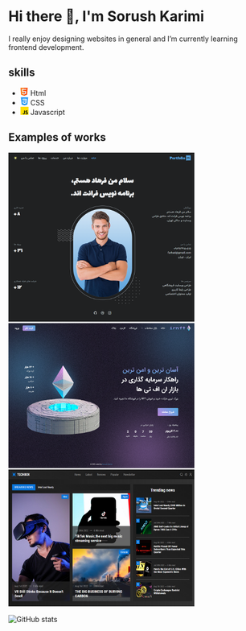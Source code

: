 # Hi there 👋, I'm Sorush Karimi
I really enjoy designing websites in general and I’m currently learning frontend development.

## skills
* <img src='https://github.com/soroushmdn/soroushmdn/blob/main/html.png' height='16' width='16'> Html
* <img src='https://github.com/soroushmdn/soroushmdn/blob/main/css-3.png' height='16' width='16'> CSS
* <img src='https://github.com/soroushmdn/soroushmdn/blob/main/js.png' height='16' width='16'>  Javascript 

## Examples of works
 <a href="https://soroushmdn.github.io/portfolio/" target="_blank">
  <img src='https://github.com/soroushmdn/soroushmdn/blob/main/portfolio.png' width='370'>
 </a>
 
  <a href="https://soroushmdn.github.io/portfolio/" target="_blank">
  <img src='https://github.com/soroushmdn/soroushmdn/blob/main/irnft.png' width='370'>
 </a>
 
  <a href="https://soroushmdn.github.io/portfolio/" target="_blank">
  <img src='https://github.com/soroushmdn/soroushmdn/blob/main/techbox.png' width='370'>
 </a>
 
![GitHub stats](https://github-readme-stats.vercel.app/api?username=soroushmdn&show_icons=true)  



